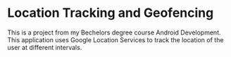 # Location Tracking and Geofencing

This is a project from my Bechelors degree course Android Development. This application uses Google Location Services to track the location of the user at different intervals.
